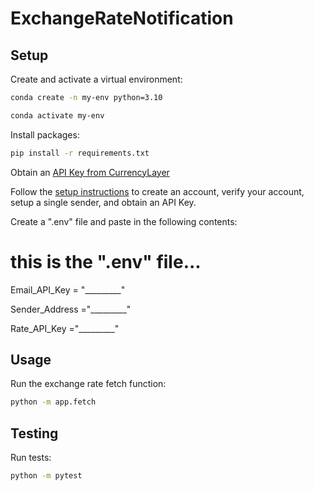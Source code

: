 # ExchangeRateNotification

## Setup

Create and activate a virtual environment:

```sh
conda create -n my-env python=3.10

conda activate my-env
```


Install packages:

```sh
pip install -r requirements.txt
```

Obtain an [API Key from CurrencyLayer]( https://currencylayer.com) 

Follow the [setup instructions]( https://currencylayer.com/documentation) to create an account, verify your account, setup a single sender, and obtain an API Key.

Create a ".env" file and paste in the following contents:


# this is the ".env" file...

Email_API_Key  = "_________"

Sender_Address ="_________"

Rate_API_Key ="_________"

## Usage

Run the exchange rate fetch function:

```sh
python -m app.fetch
```

## Testing

Run tests:

```sh
python -m pytest
```
